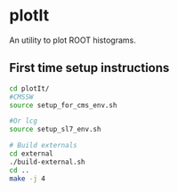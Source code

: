 plotIt
======
An utility to plot ROOT histograms.

## First time setup instructions

```bash
cd plotIt/
#CMSSW
source setup_for_cms_env.sh

#Or lcg
source setup_sl7_env.sh
```

```bash
# Build externals
cd external
./build-external.sh
cd ..
make -j 4
```

